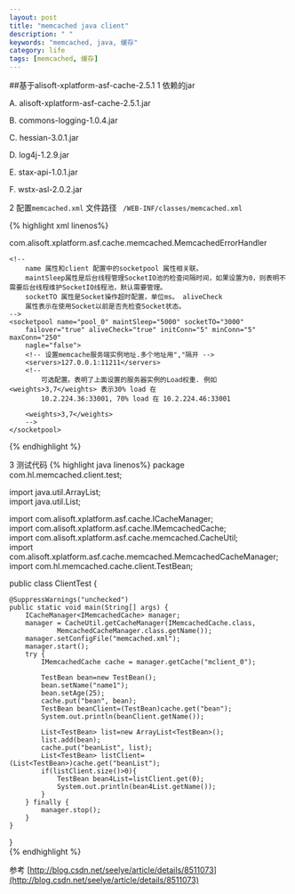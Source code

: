 ```yaml
---
layout: post
title: "memcached java client"
description: " "
keywords: "memcached, java, 缓存"
category: life
tags: [memcached, 缓存]
---
```


##基于alisoft-xplatform-asf-cache-2.5.1
1 依赖的jar

A. alisoft-xplatform-asf-cache-2.5.1.jar

B. commons-logging-1.0.4.jar

C. hessian-3.0.1.jar

D. log4j-1.2.9.jar

E. stax-api-1.0.1.jar

F. wstx-asl-2.0.2.jar

2  配置` memcached.xml ` 文件路径 ` /WEB-INF/classes/memcached.xml`
 
{% highlight xml linenos%}
<?xml version="1.0" encoding="UTF-8"?>  
<memcached>  
    <!-- name 属性是程序中使用Cache的唯一标识;socketpool 属性将会关联到后面的socketpool配置; -->  
    <client name="mclient_0" compressEnable="true" defaultEncoding="UTF-8"  
        socketpool="pool_0">  
        <!-- 可选，用来处理出错情况 -->  
        <errorHandler>com.alisoft.xplatform.asf.cache.memcached.MemcachedErrorHandler  
        </errorHandler>  
    </client>  
  
    <!--  
        name 属性和client 配置中的socketpool 属性相关联。  
        maintSleep属性是后台线程管理SocketIO池的检查间隔时间，如果设置为0，则表明不需要后台线程维护SocketIO线程池，默认需要管理。  
        socketTO 属性是Socket操作超时配置，单位ms。 aliveCheck  
        属性表示在使用Socket以前是否先检查Socket状态。  
    -->  
    <socketpool name="pool_0" maintSleep="5000" socketTO="3000"  
        failover="true" aliveCheck="true" initConn="5" minConn="5" maxConn="250"  
        nagle="false">  
        <!-- 设置memcache服务端实例地址.多个地址用","隔开 -->  
        <servers>127.0.0.1:11211</servers>  
        <!--  
            可选配置。表明了上面设置的服务器实例的Load权重. 例如 <weights>3,7</weights> 表示30% load 在  
            10.2.224.36:33001, 70% load 在 10.2.224.46:33001  
          
        <weights>3,7</weights>  
        -->  
    </socketpool>  
</memcached> 

{% endhighlight %}

3  测试代码
{% highlight java linenos%}
package com.hl.memcached.client.test;  
  
import java.util.ArrayList;  
import java.util.List;  
  
import com.alisoft.xplatform.asf.cache.ICacheManager;  
import com.alisoft.xplatform.asf.cache.IMemcachedCache;  
import com.alisoft.xplatform.asf.cache.memcached.CacheUtil;  
import com.alisoft.xplatform.asf.cache.memcached.MemcachedCacheManager;  
import com.hl.memcached.cache.client.TestBean;  
  
public class ClientTest {  
      
    @SuppressWarnings("unchecked")  
    public static void main(String[] args) {  
        ICacheManager<IMemcachedCache> manager;  
        manager = CacheUtil.getCacheManager(IMemcachedCache.class,  
                MemcachedCacheManager.class.getName());  
        manager.setConfigFile("memcached.xml");  
        manager.start();  
        try {  
            IMemcachedCache cache = manager.getCache("mclient_0");  
  
            TestBean bean=new TestBean();  
            bean.setName("name1");  
            bean.setAge(25);  
            cache.put("bean", bean);  
            TestBean beanClient=(TestBean)cache.get("bean");  
            System.out.println(beanClient.getName());  
              
            List<TestBean> list=new ArrayList<TestBean>();  
            list.add(bean);  
            cache.put("beanList", list);  
            List<TestBean> listClient=(List<TestBean>)cache.get("beanList");  
            if(listClient.size()>0){  
                TestBean bean4List=listClient.get(0);  
                System.out.println(bean4List.getName());  
            }  
        } finally {  
            manager.stop();  
        }  
    }  
  
}  
{% endhighlight %}

参考 [http://blog.csdn.net/seelye/article/details/8511073](http://blog.csdn.net/seelye/article/details/8511073)